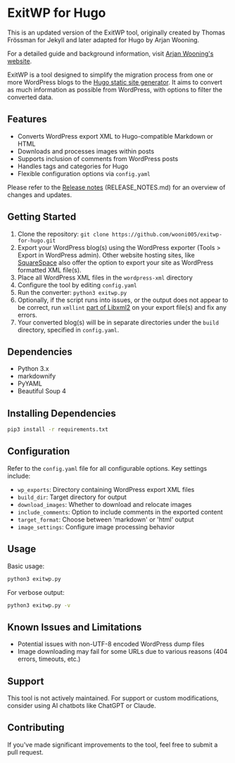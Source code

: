 # ExitWP for Hugo

This is an updated version of the ExitWP tool, originally created by Thomas Frössman for Jekyll and later adapted for Hugo by Arjan Wooning.

For a detailed guide and background information, visit [Arjan Wooning's website](https://arjan.wooning.cz/conversion-tools-from-wordpress-to-hugo/#final-solution-exitwp-for-hugo).

ExitWP is a tool designed to simplify the migration process from one or more WordPress blogs to the [Hugo static site generator](https://gohugo.io/). It aims to convert as much information as possible from WordPress, with options to filter the converted data.

## Features

- Converts WordPress export XML to Hugo-compatible Markdown or HTML
- Downloads and processes images within posts
- Supports inclusion of comments from WordPress posts
- Handles tags and categories for Hugo
- Flexible configuration options via `config.yaml`

Please refer to the [Release notes](RELEASE_NOTES.md) (RELEASE_NOTES.md) for an overview of changes and updates.

## Getting Started

1. Clone the repository: `git clone https://github.com/wooni005/exitwp-for-hugo.git`
2. Export your WordPress blog(s) using the WordPress exporter (Tools > Export in WordPress admin). Other website hosting sites, like [SquareSpace](https://squarespace.com/) also offer the option to export your site as WordPress formatted XML file(s).
3. Place all WordPress XML files in the `wordpress-xml` directory
4. Configure the tool by editing `config.yaml`
5. Run the converter: `python3 exitwp.py`
6. Optionally, if the script runs into issues, or the output does not appear to be correct, run `xmllint` [part of Libxml2](https://en.wikipedia.org/wiki/Libxml2) on your export file(s) and fix any errors.
7. Your converted blog(s) will be in separate directories under the `build` directory, specified in `config.yaml`.

## Dependencies

- Python 3.x
- markdownify
- PyYAML
- Beautiful Soup 4

## Installing Dependencies

```bash
pip3 install -r requirements.txt
```

## Configuration

Refer to the `config.yaml` file for all configurable options. Key settings include:

- `wp_exports`: Directory containing WordPress export XML files
- `build_dir`: Target directory for output
- `download_images`: Whether to download and relocate images
- `include_comments`: Option to include comments in the exported content
- `target_format`: Choose between 'markdown' or 'html' output
- `image_settings`: Configure image processing behavior

## Usage

Basic usage:

```bash
python3 exitwp.py
```

For verbose output:

```bash
python3 exitwp.py -v
```

## Known Issues and Limitations

- Potential issues with non-UTF-8 encoded WordPress dump files
- Image downloading may fail for some URLs due to various reasons (404 errors, timeouts, etc.)

## Support

This tool is not actively maintained. For support or custom modifications, consider using AI chatbots like ChatGPT or Claude.

## Contributing

If you've made significant improvements to the tool, feel free to submit a pull request.

